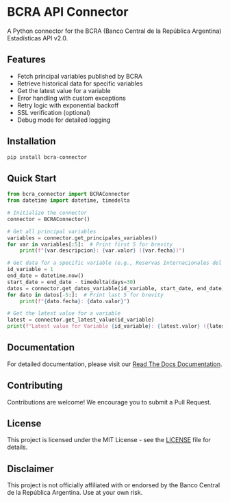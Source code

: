# BCRA API Connector

A Python connector for the BCRA (Banco Central de la República Argentina) Estadísticas API v2.0.

## Features

- Fetch principal variables published by BCRA
- Retrieve historical data for specific variables
- Get the latest value for a variable
- Error handling with custom exceptions
- Retry logic with exponential backoff
- SSL verification (optional)
- Debug mode for detailed logging

## Installation

```bash
pip install bcra-connector
```

## Quick Start

```python
from bcra_connector import BCRAConnector
from datetime import datetime, timedelta

# Initialize the connector
connector = BCRAConnector()

# Get all principal variables
variables = connector.get_principales_variables()
for var in variables[:5]:  # Print first 5 for brevity
    print(f"{var.descripcion}: {var.valor} ({var.fecha})")

# Get data for a specific variable (e.g., Reservas Internacionales del BCRA)
id_variable = 1
end_date = datetime.now()
start_date = end_date - timedelta(days=30)
datos = connector.get_datos_variable(id_variable, start_date, end_date)
for dato in datos[-5:]:  # Print last 5 for brevity
    print(f"{dato.fecha}: {dato.valor}")

# Get the latest value for a variable
latest = connector.get_latest_value(id_variable)
print(f"Latest value for Variable {id_variable}: {latest.valor} ({latest.fecha})")
```

## Documentation

For detailed documentation, please visit our [Read The Docs Documentation](https://bcra-connector.readthedocs.io/).

## Contributing

Contributions are welcome! We encourage you to submit a Pull Request.

## License

This project is licensed under the MIT License - see the [LICENSE](LICENSE) file for details.

## Disclaimer

This project is not officially affiliated with or endorsed by the Banco Central de la República Argentina. Use at your own risk.
